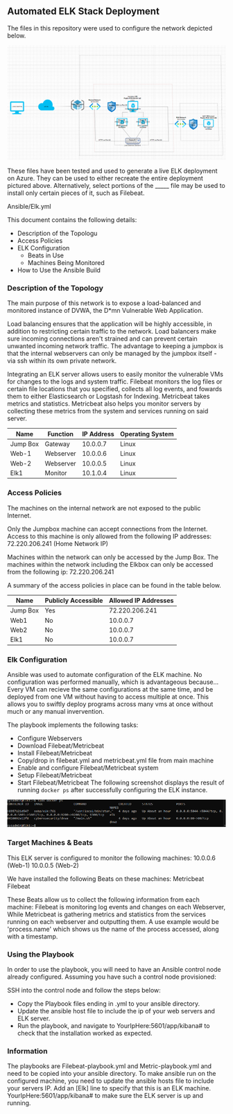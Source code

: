 ## Automated ELK Stack Deployment

The files in this repository were used to configure the network depicted below.

![Network Diagram](Diagram/diagram_whitebackground.png)

These files have been tested and used to generate a live ELK deployment on Azure. They can be used to either recreate the entire deployment pictured above. Alternatively, select portions of the _____ file may be used to install only certain pieces of it, such as Filebeat.

Ansible/Elk.yml

This document contains the following details:
- Description of the Topologu
- Access Policies
- ELK Configuration
  - Beats in Use
  - Machines Being Monitored
- How to Use the Ansible Build


### Description of the Topology

The main purpose of this network is to expose a load-balanced and monitored instance of DVWA, the D*mn Vulnerable Web Application.

Load balancing ensures that the application will be highly accessible, in addition to restricting certain traffic to the network.
Load balancers make sure incoming connections aren't strained and can prevent certain unwanted incoming network traffic. The advantage
to keeping a jumpbox is that the internal webservers can only be managed by the jumpbox itself - via ssh within its own private network.

Integrating an ELK server allows users to easily monitor the vulnerable VMs for changes to the logs and system traffic.
Filebeat monitors the log files or certain file locations that you specified, collects all log events, and fowards them
to either Elasticsearch or Logstash for Indexing.
Metricbeat takes metrics and statistics. Metricbeat also helps you monitor servers by collecting these metrics from the system
and services running on said server.


| Name     | Function | IP Address | Operating System |
|----------|----------|------------|------------------|
| Jump Box | Gateway  | 10.0.0.7   | Linux            |
| Web-1    | Webserver| 10.0.0.6   | Linux            |
| Web-2    | Webserver| 10.0.0.5   | Linux            |
| Elk1     | Monitor  | 10.1.0.4   | Linux            |

### Access Policies

The machines on the internal network are not exposed to the public Internet. 

Only the Jumpbox machine can accept connections from the Internet. Access to this machine is only allowed from the following IP addresses:
72.220.206.241 (Home Network IP)

Machines within the network can only be accessed by the Jump Box.
The machines within the network including the Elkbox can only be accessed from the following ip:
72.220.206.241

A summary of the access policies in place can be found in the table below.

| Name     | Publicly Accessible | Allowed IP Addresses |
|----------|---------------------|----------------------|
| Jump Box | Yes                 | 72.220.206.241       |
|    Web1  | No                  | 10.0.0.7             |
|    Web2  | No                  | 10.0.0.7             |
|    Elk1  | No                  | 10.0.0.7             |
### Elk Configuration

Ansible was used to automate configuration of the ELK machine. No configuration was performed manually, which is advantageous because...
Every VM can recieve the same configurations at the same time, and be deployed from one VM without having to access multiple at once.
This allows you to swiftly deploy programs across many vms at once without much or any manual invervention.

The playbook implements the following tasks:
- Configure Webservers
- Download Filebeat/Metricbeat
- Install Filebeat/Metricbeat
- Copy/drop in filebeat.yml and metricbeat.yml file from main machine
- Enable and configure Filebeat/Metricbeat system
- Setup Filebeat/Metricbeat
- Start Filebeat/Metricbeat
The following screenshot displays the result of running `docker ps` after successfully configuring the ELK instance.

![Docker Output](Images/docker_ps_output.png)

### Target Machines & Beats
This ELK server is configured to monitor the following machines:
10.0.0.6 (Web-1)
10.0.0.5 (Web-2)

We have installed the following Beats on these machines:
Metricbeat
Filebeat

These Beats allow us to collect the following information from each machine:
Filebeat is monitoring log events and changes on each Webserver, While Metricbeat is gathering metrics and statistics from the services running
on each webserver and outputting them. A use example would be 'process.name' which shows us the name of the process accessed, along with
a timestamp.

### Using the Playbook
In order to use the playbook, you will need to have an Ansible control node already configured. Assuming you have such a control node provisioned: 

SSH into the control node and follow the steps below:
- Copy the Playbook files ending in .yml to your ansible directory.
- Update the ansible host file to include the ip of your web servers and ELK server.
- Run the playbook, and navigate to YourIpHere:5601/app/kibana# to check that the installation worked as expected.

### Information
The playbooks are Filebeat-playbook.yml and Metric-playbook.yml and need to be copied into your ansible directory.
To make ansible run on the configured machine, you need to update the ansible hosts file to include your servers IP. 
Add an [Elk] line to specify that this is an ELK machine.
YourIpHere:5601/app/kibana# to make sure the ELK server is up and running.

